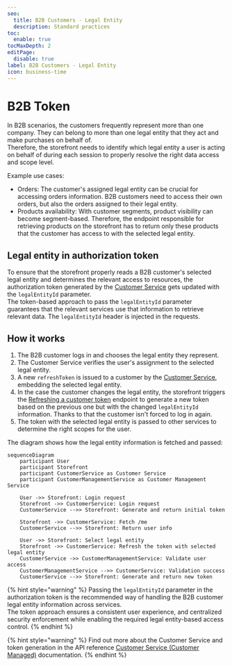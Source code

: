 ```yaml
---
seo:
  title: B2B Customers - Legal Entity
  description: Standard practices
toc:
  enable: true
tocMaxDepth: 2
editPage:
  disable: true
label: B2B Customers - Legal Entity
icon: business-time
---
```


# B2B Token

In B2B scenarios, the customers frequently represent more than one company. They can belong to more than one legal entity that they act and make purchases on behalf of.\
Therefore, the storefront needs to identify which legal entity a user is acting on behalf of during each session to properly resolve the right data access and scope level.

Example use cases:

* Orders: The customer's assigned legal entity can be crucial for accessing orders information. B2B customers need to access their own orders, but also the orders assigned to their legal entity.
* Products availability: With customer segments, product visibility can become segment-based. Therefore, the endpoint responsible for retrieving products on the storefront has to return only these products that the customer has access to with the selected legal entity.

## Legal entity in authorization token

To ensure that the storefront properly reads a B2B customer's selected legal entity and determines the relevant access to resources, the authorization token generated by the [Customer Service](https://developer.emporix.io/api-references/api-guides-and-references/companies-and-customers/customer-management/api-reference/authentication-and-authorization#get-customer-tenant-refreshauthtoken) gets updated with the `legalEntityId` parameter.\
The token-based approach to pass the `legalEntityId` parameter guarantees that the relevant services use that information to retrieve relevant data. The `legalEntityId` header is injected in the requests.

## How it works

1. The B2B customer logs in and chooses the legal entity they represent.
2. The Customer Service verifies the user's assignment to the selected legal entity.
3. A new `refreshToken` is issued to a customer by the [Customer Service](../companies-and-customers/customer-management/api-reference), embedding the selected legal entity.
4. In the case the customer changes the legal entity, the storefront triggers the [Refreshing a customer token](https://developer.emporix.io/api-references/api-guides-and-references/companies-and-customers/customer-management/api-reference/authentication-and-authorization#get-customer-tenant-refreshauthtoken) endpoint to generate a new token based on the previous one but with the changed `legalEntityId` information.
Thanks to that the customer isn't forced to log in again.
5. The token with the selected legal entity is passed to other services to determine the right scopes for the user.

The diagram shows how the legal entity information is fetched and passed:

```mermaid
sequenceDiagram
    participant User
    participant Storefront
    participant CustomerService as Customer Service
    participant CustomerManagementService as Customer Management Service

    User ->> Storefront: Login request
    Storefront ->> CustomerService: Login request
    CustomerService -->> Storefront: Generate and return initial token

    Storefront ->> CustomerService: Fetch /me
    CustomerService -->> Storefront: Return user info

    User ->> Storefront: Select legal entity
    Storefront ->> CustomerService: Refresh the token with selected legal entity
    CustomerService ->> CustomerManagementService: Validate user access
    CustomerManagementService -->> CustomerService: Validation success
    CustomerService -->> Storefront: Generate and return new token
```

{% hint style="warning" %}
Passing the `legalEntityId` parameter in the authorization token is the recommended way of handling the B2B customer legal entity information across services.\
The token approach ensures a consistent user experience, and centralized security enforcement while enabling the required legal entity-based access control.
{% endhint %}

{% hint style="warning" %}
Find out more about the Customer Service and token generation in the API reference [Customer Service (Customer Managed)](../companies-and-customers/customer-management/api-reference) documentation.
{% endhint %}
